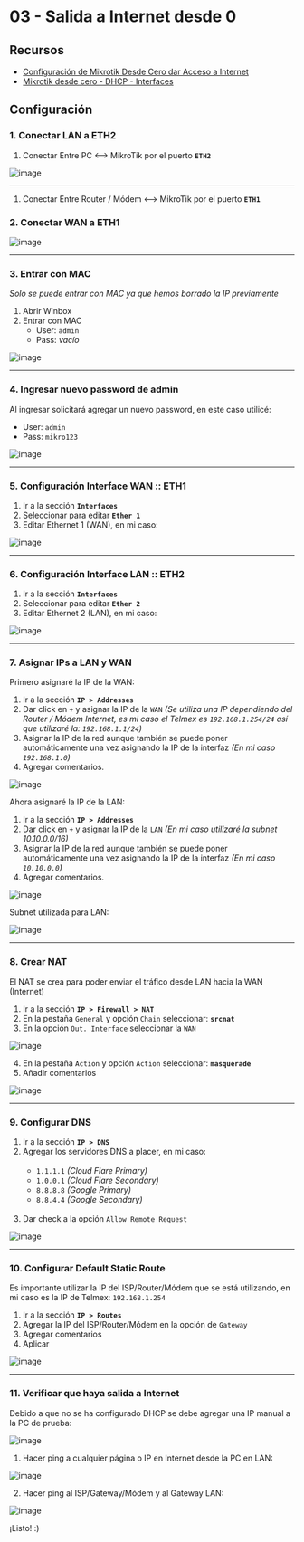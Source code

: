 # 03 - Salida a Internet desde 0

## Recursos

- [Configuración de Mikrotik Desde Cero dar Acceso a Internet](https://www.youtube.com/watch?v=v3Z9PFvrIts)
- [Mikrotik desde cero - DHCP - Interfaces](https://youtu.be/_53hjQtk73M?si=3DAu2lMT07Yiagbp)

## Configuración

### 1. Conectar LAN a ETH2

1. Conectar Entre PC <--> MikroTik por el puerto **`ETH2`**

![image](https://github.com/Fz3r0/Fz3r0_-_MikroTik/assets/94720207/c1342cff-db87-4ac6-8262-71c32cc1153a)

---

1. Conectar Entre Router / Módem <--> MikroTik por el puerto **`ETH1`**

### 2. Conectar WAN a ETH1

![image](https://github.com/Fz3r0/Fz3r0_-_MikroTik/assets/94720207/435ba66b-2dc4-40c6-b5c8-18160c9666c6)

---

### 3. Entrar con MAC

_Solo se puede entrar con MAC ya que hemos borrado la IP previamente_

1. Abrir Winbox
2. Entrar con MAC
    - User: `admin`
    - Pass: _vacío_

![image](https://github.com/Fz3r0/Fz3r0_-_MikroTik/assets/94720207/3b623e8f-5cd1-48d8-b62c-5da8a60d22ba)

---

### 4. Ingresar nuevo password de admin

Al ingresar solicitará agregar un nuevo password, en este caso utilicé:

- User: `admin`
- Pass: `mikro123`

![image](https://github.com/Fz3r0/Fz3r0_-_MikroTik/assets/94720207/cfd032e1-06ca-47ad-9319-27126cf9fc0a)

---

### 5. Configuración Interface WAN :: ETH1

1. Ir a la sección **`Interfaces`**
2. Seleccionar para editar **`Ether 1`**
3. Editar Ethernet 1 (WAN), en mi caso:

![image](https://github.com/Fz3r0/Fz3r0_-_MikroTik/assets/94720207/0e5570f1-f604-4d51-a35f-7435054ed783)

---

### 6. Configuración Interface LAN :: ETH2

1. Ir a la sección **`Interfaces`**
2. Seleccionar para editar **`Ether 2`**
3. Editar Ethernet 2 (LAN), en mi caso:

![image](https://github.com/Fz3r0/Fz3r0_-_MikroTik/assets/94720207/39fddfb3-a0d2-49f9-aa6e-df1681efbca5)

---

### 7. Asignar IPs a LAN y WAN

Primero asignaré la IP de la WAN:

1. Ir a la sección **`IP > Addresses`**
2. Dar click en `+` y asignar la IP de la `WAN` _(Se utiliza una IP dependiendo del Router / Módem Internet, es mi caso el Telmex es `192.168.1.254/24` así que utilizaré la: `192.168.1.1/24`)_
3. Asignar la IP de la red aunque también se puede poner automáticamente una vez asignando la IP de la interfaz _(En mi caso `192.168.1.0`)_
4. Agregar comentarios.

![image](https://github.com/Fz3r0/Fz3r0_-_MikroTik/assets/94720207/c10913f7-9ec8-4666-bbc7-8c120d751461)

Ahora asignaré la IP de la LAN:

1. Ir a la sección **`IP > Addresses`**
2. Dar click en `+` y asignar la IP de la `LAN` _(En mi caso utilizaré la subnet 10.10.0.0/16)_
3. Asignar la IP de la red aunque también se puede poner automáticamente una vez asignando la IP de la interfaz _(En mi caso `10.10.0.0`)_
4. Agregar comentarios.

![image](https://github.com/Fz3r0/Fz3r0_-_MikroTik/assets/94720207/bd399f9b-343c-48c0-82d6-47c691c66acb)

Subnet utilizada para LAN:

![image](https://github.com/Fz3r0/Fz3r0_-_MikroTik/assets/94720207/08f1ba91-afc1-4f9f-ab0b-3e49df456f28)

---

### 8. Crear NAT

El NAT se crea para poder enviar el tráfico desde LAN hacia la WAN (Internet)

1. Ir a la sección **`IP > Firewall > NAT`**
2. En la pestaña `General` y opción `Chain` seleccionar: **`srcnat`**
3. En la opción `Out. Interface` seleccionar la `WAN`

![image](https://github.com/Fz3r0/Fz3r0_-_MikroTik/assets/94720207/68167832-2f25-43f9-ac03-5b773d442938)

4. En la pestaña `Action` y opción `Action` seleccionar: **`masquerade`**
5. Añadir comentarios

![image](https://github.com/Fz3r0/Fz3r0_-_MikroTik/assets/94720207/eb24e9c5-711a-43a2-b503-9affb0b8cbd6)

---

### 9. Configurar DNS

1. Ir a la sección **`IP > DNS`**
2. Agregar los servidores DNS a placer, en mi caso: <br><br>
    - `1.1.1.1` _(Cloud Flare Primary)_
    - `1.0.0.1` _(Cloud Flare Secondary)_
    - `8.8.8.8` _(Google Primary)_
    - `8.8.4.4` _(Google Secondary)_ <br><br>
3. Dar check a la opción `Allow Remote Request`

![image](https://github.com/Fz3r0/Fz3r0_-_MikroTik/assets/94720207/27cbb5a1-b285-495d-ba87-056dba93b209)

---

### 10. Configurar Default Static Route

Es importante utilizar la IP del ISP/Router/Módem que se está utilizando, en mi caso es la IP de Telmex: `192.168.1.254`

1. Ir a la sección **`IP > Routes`**
2. Agregar la IP del ISP/Router/Módem en la opción de `Gateway`
3. Agregar comentarios
4. Aplicar

![image](https://github.com/Fz3r0/Fz3r0_-_MikroTik/assets/94720207/33b037b6-7dda-427b-a43d-96135016706a)

---

### 11. Verificar que haya salida a Internet

Debido a que no se ha configurado DHCP se debe agregar una IP manual a la PC de prueba:

![image](https://github.com/Fz3r0/Fz3r0_-_MikroTik/assets/94720207/d20be482-9166-4225-b223-e247c097d483)

1. Hacer ping a cualquier página o IP en Internet desde la PC en LAN:

![image](https://github.com/Fz3r0/Fz3r0_-_MikroTik/assets/94720207/bb349108-4cd8-44c5-b638-8801d6645701)

2. Hacer ping al ISP/Gateway/Módem y al Gateway LAN:

![image](https://github.com/Fz3r0/Fz3r0_-_MikroTik/assets/94720207/bd5b1573-835d-4f31-8f29-2d926931a506)

¡Listo! :)
